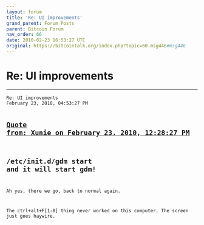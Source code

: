 ```yaml
---
layout: forum
title: 'Re: UI improvements'
grand_parent: Forum Posts
parent: Bitcoin Forum
nav_order: 66
date: 2010-02-23 16:53:27 UTC
original: https://bitcointalk.org/index.php?topic=60.msg446#msg446
---
```


# Re: UI improvements
---

<div class="language-plaintext highlighter-rouge"><div class="highlight"><pre class="highlight">
<code>Re: UI improvements
February 23, 2010, 04:53:27 PM

<a href="https://bitcointalk.org/index.php?topic=60.msg439#msg439">Quote from: Xunie on February 23, 2010, 12:28:27 PM</a>
-------------
/etc/init.d/gdm start and it will start gdm!
-------------

Ah yes, there we go, back to normal again.

The ctrl+alt+F[1-8] thing never worked on this computer.  The screen just goes haywire.

</code></pre></div></div>
